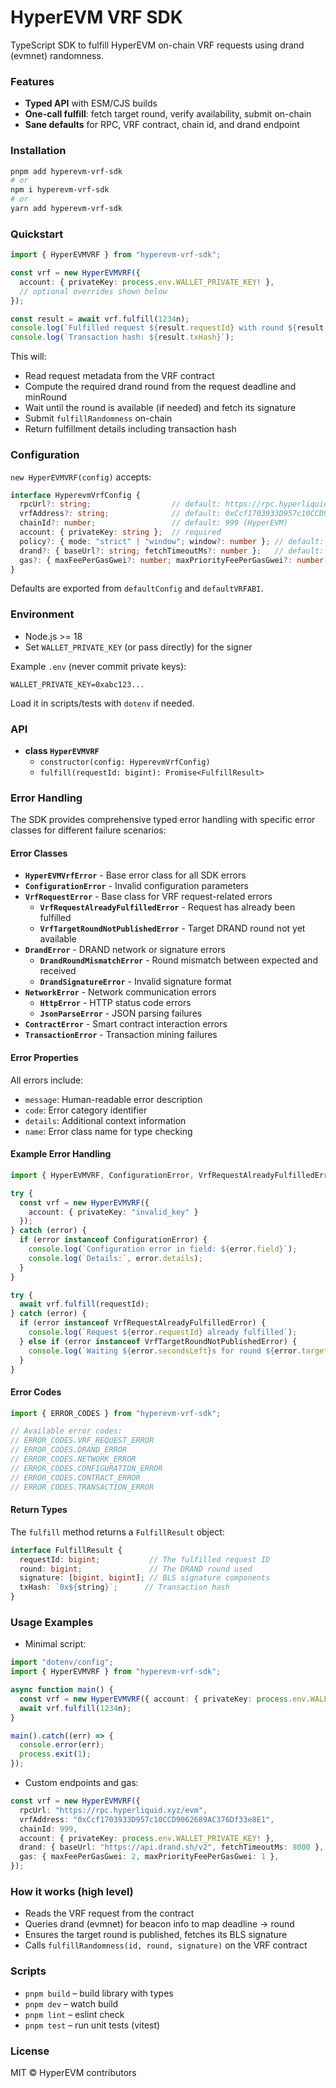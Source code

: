 # HyperEVM VRF SDK

TypeScript SDK to fulfill HyperEVM on-chain VRF requests using drand (evmnet) randomness.

### Features
- **Typed API** with ESM/CJS builds
- **One-call fulfill**: fetch target round, verify availability, submit on-chain
- **Sane defaults** for RPC, VRF contract, chain id, and drand endpoint

### Installation

```bash
pnpm add hyperevm-vrf-sdk
# or
npm i hyperevm-vrf-sdk
# or
yarn add hyperevm-vrf-sdk
```

### Quickstart

```ts
import { HyperEVMVRF } from "hyperevm-vrf-sdk";

const vrf = new HyperEVMVRF({
  account: { privateKey: process.env.WALLET_PRIVATE_KEY! },
  // optional overrides shown below
});

const result = await vrf.fulfill(1234n);
console.log(`Fulfilled request ${result.requestId} with round ${result.round}`);
console.log(`Transaction hash: ${result.txHash}`);
```

This will:
- Read request metadata from the VRF contract
- Compute the required drand round from the request deadline and minRound
- Wait until the round is available (if needed) and fetch its signature
- Submit `fulfillRandomness` on-chain
- Return fulfillment details including transaction hash

### Configuration

`new HyperEVMVRF(config)` accepts:

```ts
interface HyperevmVrfConfig {
  rpcUrl?: string;                  // default: https://rpc.hyperliquid.xyz/evm
  vrfAddress?: string;              // default: 0xCcf1703933D957c10CCD9062689AC376Df33e8E1
  chainId?: number;                 // default: 999 (HyperEVM)
  account: { privateKey: string };  // required
  policy?: { mode: "strict" | "window"; window?: number }; // default: { mode: "window", window: 1 }
  drand?: { baseUrl?: string; fetchTimeoutMs?: number };   // default: api.drand.sh/v2, 8000ms
  gas?: { maxFeePerGasGwei?: number; maxPriorityFeePerGasGwei?: number };
}
```

Defaults are exported from `defaultConfig` and `defaultVRFABI`.

### Environment

- Node.js >= 18
- Set `WALLET_PRIVATE_KEY` (or pass directly) for the signer

Example `.env` (never commit private keys):

```dotenv
WALLET_PRIVATE_KEY=0xabc123...
```

Load it in scripts/tests with `dotenv` if needed.

### API

- **class `HyperEVMVRF`**
  - `constructor(config: HyperevmVrfConfig)`
  - `fulfill(requestId: bigint): Promise<FulfillResult>`

### Error Handling

The SDK provides comprehensive typed error handling with specific error classes for different failure scenarios:

#### Error Classes

- **`HyperEVMVrfError`** - Base error class for all SDK errors
- **`ConfigurationError`** - Invalid configuration parameters
- **`VrfRequestError`** - Base class for VRF request-related errors
  - **`VrfRequestAlreadyFulfilledError`** - Request has already been fulfilled
  - **`VrfTargetRoundNotPublishedError`** - Target DRAND round not yet available
- **`DrandError`** - DRAND network or signature errors
  - **`DrandRoundMismatchError`** - Round mismatch between expected and received
  - **`DrandSignatureError`** - Invalid signature format
- **`NetworkError`** - Network communication errors
  - **`HttpError`** - HTTP status code errors
  - **`JsonParseError`** - JSON parsing failures
- **`ContractError`** - Smart contract interaction errors
- **`TransactionError`** - Transaction mining failures

#### Error Properties

All errors include:
- `message`: Human-readable error description
- `code`: Error category identifier
- `details`: Additional context information
- `name`: Error class name for type checking

#### Example Error Handling

```ts
import { HyperEVMVRF, ConfigurationError, VrfRequestAlreadyFulfilledError } from "hyperevm-vrf-sdk";

try {
  const vrf = new HyperEVMVRF({
    account: { privateKey: "invalid_key" }
  });
} catch (error) {
  if (error instanceof ConfigurationError) {
    console.log(`Configuration error in field: ${error.field}`);
    console.log(`Details:`, error.details);
  }
}

try {
  await vrf.fulfill(requestId);
} catch (error) {
  if (error instanceof VrfRequestAlreadyFulfilledError) {
    console.log(`Request ${error.requestId} already fulfilled`);
  } else if (error instanceof VrfTargetRoundNotPublishedError) {
    console.log(`Waiting ${error.secondsLeft}s for round ${error.targetRound}`);
  }
}
```

#### Error Codes

```ts
import { ERROR_CODES } from "hyperevm-vrf-sdk";

// Available error codes:
// ERROR_CODES.VRF_REQUEST_ERROR
// ERROR_CODES.DRAND_ERROR  
// ERROR_CODES.NETWORK_ERROR
// ERROR_CODES.CONFIGURATION_ERROR
// ERROR_CODES.CONTRACT_ERROR
// ERROR_CODES.TRANSACTION_ERROR
```

#### Return Types

The `fulfill` method returns a `FulfillResult` object:

```ts
interface FulfillResult {
  requestId: bigint;           // The fulfilled request ID
  round: bigint;               // The DRAND round used
  signature: [bigint, bigint]; // BLS signature components
  txHash: `0x${string}`;      // Transaction hash
}
```

### Usage Examples

- Minimal script:

```ts
import "dotenv/config";
import { HyperEVMVRF } from "hyperevm-vrf-sdk";

async function main() {
  const vrf = new HyperEVMVRF({ account: { privateKey: process.env.WALLET_PRIVATE_KEY! } });
  await vrf.fulfill(1234n);
}

main().catch((err) => {
  console.error(err);
  process.exit(1);
});
```

- Custom endpoints and gas:

```ts
const vrf = new HyperEVMVRF({
  rpcUrl: "https://rpc.hyperliquid.xyz/evm",
  vrfAddress: "0xCcf1703933D957c10CCD9062689AC376Df33e8E1",
  chainId: 999,
  account: { privateKey: process.env.WALLET_PRIVATE_KEY! },
  drand: { baseUrl: "https://api.drand.sh/v2", fetchTimeoutMs: 8000 },
  gas: { maxFeePerGasGwei: 2, maxPriorityFeePerGasGwei: 1 },
});
```

### How it works (high level)

- Reads the VRF request from the contract
- Queries drand (evmnet) for beacon info to map deadline -> round
- Ensures the target round is published, fetches its BLS signature
- Calls `fulfillRandomness(id, round, signature)` on the VRF contract

### Scripts

- `pnpm build` – build library with types
- `pnpm dev` – watch build
- `pnpm lint` – eslint check
- `pnpm test` – run unit tests (vitest)

### License

MIT © HyperEVM contributors
